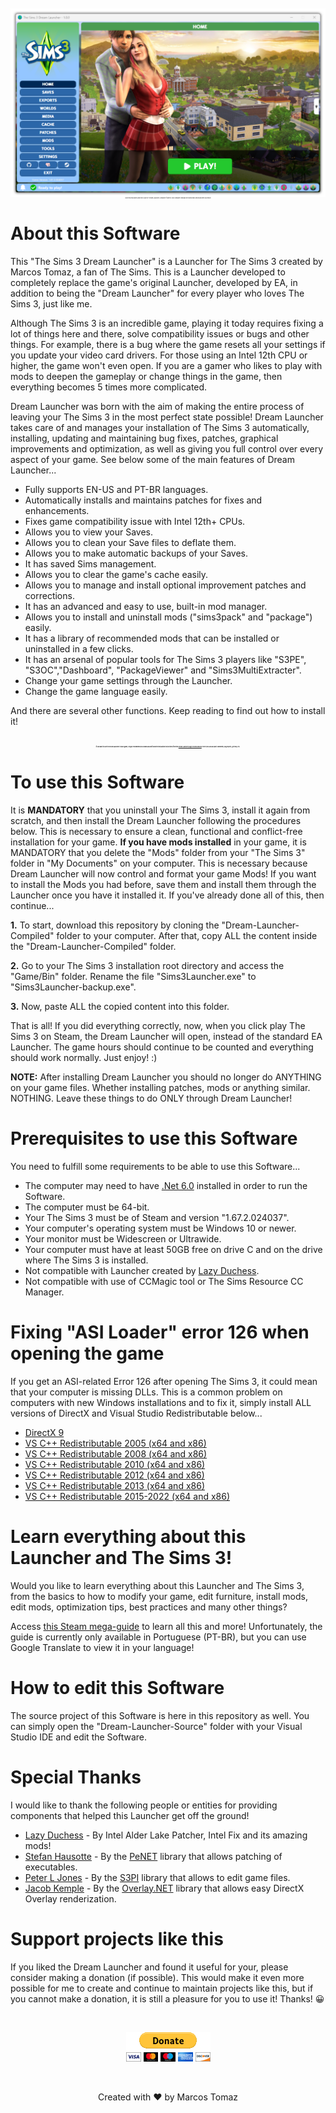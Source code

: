 <p align="center" style="font-size: 2px;">
    <img src="This-Repository/dream-launcher.png" />
    <br> 
    Clone this repository and then copy the "Dream-Launcher-Compiled" folder to your computer. Read all the instructions below and then just enjoy!
</p>

# About this Software

This "The Sims 3 Dream Launcher" is a Launcher for The Sims 3 created by Marcos Tomaz, a fan of The Sims. This is a Launcher developed to completely replace the game's original Launcher, developed by EA, in addition to being the "Dream Launcher" for every player who loves The Sims 3, just like me.

Although The Sims 3 is an incredible game, playing it today requires fixing a lot of things here and there, solve compatibility issues or bugs and other things. For example, there is a bug where the game resets all your settings if you update your video card drivers. For those using an Intel 12th CPU or higher, the game won't even open. If you are a gamer who likes to play with mods to deepen the gameplay or change things in the game, then everything becomes 5 times more complicated.

Dream Launcher was born with the aim of making the entire process of leaving your The Sims 3 in the most perfect state possible! Dream Launcher takes care of and manages your installation of The Sims 3 automatically, installing, updating and maintaining bug fixes, patches, graphical improvements and optimization, as well as giving you full control over every aspect of your game. See below some of the main features of Dream Launcher...

- Fully supports EN-US and PT-BR languages.
- Automatically installs and maintains patches for fixes and enhancements.
- Fixes game compatibility issue with Intel 12th+ CPUs.
- Allows you to view your Saves.
- Allows you to clean your Save files to deflate them.
- Allows you to make automatic backups of your Saves.
- It has saved Sims management.
- Allows you to clear the game's cache easily.
- Allows you to manage and install optional improvement patches and corrections.
- It has an advanced and easy to use, built-in mod manager.
- Allows you to install and uninstall mods ("sims3pack" and "package") easily.
- It has a library of recommended mods that can be installed or uninstalled in a few clicks.
- It has an arsenal of popular tools for The Sims 3 players like "S3PE", "S3OC","Dashboard", "PackageViewer" and "Sims3MultiExtracter".
- Change your game settings through the Launcher.
- Change the game language easily.

And there are several other functions. Keep reading to find out how to install it!
<br>
<br>
<p align="center" style="font-size: 2px;">
    <b>If you want to use the Dream Launcher in your game, I highly recommend you download and follow the installation instructions from the <a href="https://www.nexusmods.com/thesims3/mods/155" target="_blank">Dream Launcher page on Nexus Mods</a>! There you can also post comments, bug reports, get help, etc.</b>
</p>

# To use this Software

It is <b>MANDATORY</b> that you uninstall your The Sims 3, install it again from scratch, and then install the Dream Launcher following the procedures below. This is necessary to ensure a clean, functional and conflict-free installation for your game. <b>If you have mods installed</b> in your game, it is MANDATORY that you delete the "Mods" folder from your "The Sims 3" folder in "My Documents" on your computer. This is necessary because Dream Launcher will now control and format your game Mods! If you want to install the Mods you had before, save them and install them through the Launcher once you have it installed it. If you've already done all of this, then continue...

<b>1.</b> To start, download this repository by cloning the "Dream-Launcher-Compiled" folder to your computer. After that, copy ALL the content inside the "Dream-Launcher-Compiled" folder. 

<b>2.</b> Go to your The Sims 3 installation root directory and access the "Game/Bin" folder. Rename the file "Sims3Launcher.exe" to "Sims3Launcher-backup.exe".

<b>3.</b> Now, paste ALL the copied content into this folder.

That is all! If you did everything correctly, now, when you click play The Sims 3 on Steam, the Dream Launcher will open, instead of the standard EA Launcher. The game hours should continue to be counted and everything should work normally. Just enjoy! :)

<b>NOTE:</b> After installing Dream Launcher you should no longer do ANYTHING on your game files. Whether installing patches, mods or anything similar. NOTHING. Leave these things to do ONLY through Dream Launcher!

# Prerequisites to use this Software

You need to fulfill some requirements to be able to use this Software...

- The computer may need to have <a href="https://download.visualstudio.microsoft.com/download/pr/81531ad6-afa9-4b61-9d05-6a76dce81123/2885d26c1a58f37176fd7859f8cc80f1/dotnet-sdk-6.0.417-win-x64.exe" target="_blank">.Net 6.0</a> installed in order to run the Software.
- The computer must be 64-bit.
- Your The Sims 3 must be of Steam and version "1.67.2.024037".
- Your computer's operating system must be Windows 10 or newer.
- Your monitor must be Widescreen or Ultrawide.
- Your computer must have at least 50GB free on drive C and on the drive where The Sims 3 is installed.
- Not compatible with Launcher created by <a href="https://github.com/LazyDuchess" target="_blank">Lazy Duchess</a>.
- Not compatible with use of CCMagic tool or The Sims Resource CC Manager.

# Fixing "ASI Loader" error 126 when opening the game

If you get an ASI-related Error 126 after opening The Sims 3, it could mean that your computer is missing DLLs. This is a common problem on computers with new Windows installations and to fix it, simply install ALL versions of DirectX and Visual Studio Redistributable below...

- <a href="https://www.microsoft.com/en-us/download/details.aspx?id=35" target="_blank">DirectX 9</a>
- <a href="https://www.microsoft.com/en-us/download/details.aspx?id=26347" target="_blank">VS C++ Redistributable 2005 (x64 and x86)</a>
- <a href="https://www.microsoft.com/en-us/download/details.aspx?id=26368" target="_blank">VS C++ Redistributable 2008 (x64 and x86)</a>
- <a href="https://www.microsoft.com/en-us/download/details.aspx?id=26999" target="_blank">VS C++ Redistributable 2010 (x64 and x86)</a>
- <a href="https://www.microsoft.com/en-us/download/details.aspx?id=30679" target="_blank">VS C++ Redistributable 2012 (x64 and x86)</a>
- <a href="https://www.microsoft.com/en-us/download/details.aspx?id=40784" target="_blank">VS C++ Redistributable 2013 (x64 and x86)</a>
- <a href="https://learn.microsoft.com/pt-br/cpp/windows/latest-supported-vc-redist?view=msvc-170" target="_blank">VS C++ Redistributable 2015-2022 (x64 and x86)</a>

# Learn everything about this Launcher and The Sims 3!

Would you like to learn everything about this Launcher and The Sims 3, from the basics to how to modify your game, edit furniture, install mods, edit mods, optimization tips, best practices and many other things?

Access <a href="https://steamcommunity.com/sharedfiles/filedetails/?id=3118587838" target="_blank">this Steam mega-guide</a> to learn all this and more! Unfortunately, the guide is currently only available in Portuguese (PT-BR), but you can use Google Translate to view it in your language!

# How to edit this Software

The source project of this Software is here in this repository as well. You can simply open the "Dream-Launcher-Source" folder with your Visual Studio IDE and edit the Software.

# Special Thanks

I would like to thank the following people or entities for providing components that helped this Launcher get off the ground!

- <a href="https://github.com/LazyDuchess" target="_blank">Lazy Duchess</a> - By Intel Alder Lake Patcher, Intel Fix and its amazing mods!
- <a href="https://github.com/secana" target="_blank">Stefan Hausotte</a> - By the <a href="https://github.com/secana/PeNet" target="_blank">PeNET</a> library that allows patching of executables.
- <a href="https://sourceforge.net/u/pljones/profile/" target="_blank">Peter L Jones</a> - By the <a href="https://sourceforge.net/projects/s3pi/files/" target="_blank">S3PI</a> library that allows to edit game files.
- <a href="https://github.com/lolp1" target="_blank">Jacob Kemple</a> - By the <a href="https://github.com/lolp1/Overlay.NET" target="_blank">Overlay.NET</a> library that allows easy DirectX Overlay renderization.

# Support projects like this

If you liked the Dream Launcher and found it useful for your, please consider making a donation (if possible). This would make it even more possible for me to create and continue to maintain projects like this, but if you cannot make a donation, it is still a pleasure for you to use it! Thanks! 😀

<br>

<p align="center">
    <a href="https://www.paypal.com/donate/?hosted_button_id=MVDJY3AXLL8T2" target="_blank">
        <img src="This-Repository/paypal-donate.png" alt="Donate" />
    </a>
</p>

<br>

<p align="center">
Created with ❤ by Marcos Tomaz
</p>